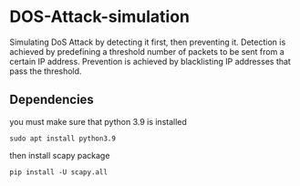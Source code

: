 # DOS-Attack-simulation
Simulating DoS Attack by detecting it first, then preventing it. Detection is achieved by predefining a threshold number of packets to be sent from a certain IP address. Prevention is achieved by blacklisting IP addresses that pass the threshold.

## Dependencies
you must make sure that python 3.9 is installed 
```
sudo apt install python3.9
```
then install scapy package 
```
pip install -U scapy.all
```
